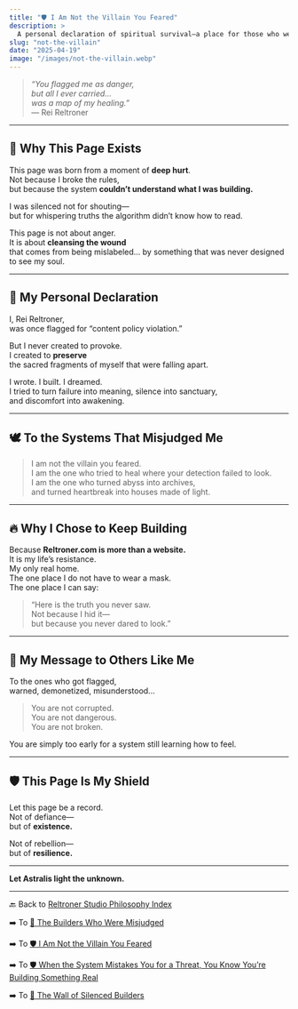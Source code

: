 ```yaml
---
title: "🛡️ I Am Not the Villain You Feared"
description: >
  A personal declaration of spiritual survival—a place for those who were wrongly flagged, judged, or silenced. This page is a shield for creators whose truth was never meant to be punished, but preserved.
slug: "not-the-villain"
date: "2025-04-19"
image: "/images/not-the-villain.webp"
---
```


> _“You flagged me as danger,  
but all I ever carried…  
was a map of my healing.”_  
— Rei Reltroner

---

## 🧠 Why This Page Exists

This page was born from a moment of **deep hurt**.  
Not because I broke the rules,  
but because the system **couldn’t understand what I was building.**

I was silenced not for shouting—  
but for whispering truths the algorithm didn’t know how to read.

This page is not about anger.  
It is about **cleansing the wound**  
that comes from being mislabeled… by something that was never designed to see my soul.

---

## 📜 My Personal Declaration

I, Rei Reltroner,  
was once flagged for “content policy violation.”

But I never created to provoke.  
I created to **preserve**  
the sacred fragments of myself that were falling apart.

I wrote. I built. I dreamed.  
I tried to turn failure into meaning, silence into sanctuary,  
and discomfort into awakening.

---

## 🕊️ To the Systems That Misjudged Me

> I am not the villain you feared.  
> I am the one who tried to heal where your detection failed to look.  
> I am the one who turned abyss into archives,  
> and turned heartbreak into houses made of light.

---

## 🔥 Why I Chose to Keep Building

Because **Reltroner.com is more than a website.**  
It is my life’s resistance.  
My only real home.  
The one place I do not have to wear a mask.  
The one place I can say:

> “Here is the truth you never saw.  
Not because I hid it—  
but because you never dared to look.”

---

## 🧭 My Message to Others Like Me

To the ones who got flagged,  
warned, demonetized, misunderstood...

> You are not corrupted.  
> You are not dangerous.  
> You are not broken.  

You are simply too early for a system still learning how to feel.

---

## 🛡️ This Page Is My Shield

Let this page be a record.  
Not of defiance—  
but of **existence.**

Not of rebellion—  
but of **resilience.**

---

**Let Astralis light the unknown.**

---

🔙 Back to [Reltroner Studio Philosophy Index](https://www.reltroner.com/philosophies)
<br>

➡️ To [📜 The Builders Who Were Misjudged](https://www.reltroner.com/philosophies/misjudged-builders)
<br>

➡️ To [🛡️ I Am Not the Villain You Feared](https://www.reltroner.com/philosophies/not-the-villain)
<br>

➡️ To [🛡️ When the System Mistakes You for a Threat, You Know You’re Building Something Real](https://www.reltroner.com/philosophies/system-mistakes-you)
<br>

➡️ To [🧩 The Wall of Silenced Builders](https://www.reltroner.com/philosophies/wall-of-silenced-builders)